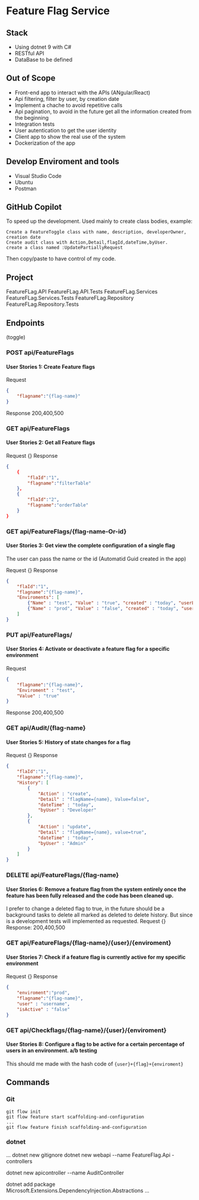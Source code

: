 # Feature Flag Service

## Stack

- Using dotnet 9 with C#
- RESTful API
- DataBase to be defined

## Out of Scope
* Front-end app to interact with the APIs (ANgular/React)
* Api filtering, filter by user, by creation date
* Implement a chache to avoid repetitive calls
* Api pagination, to avoid in the future get all the information created from the beginning
* Integration tests
* User autentication to get the user identity
* Client app to show the real use of the system
* Dockerization of the app

## Develop Enviroment and tools

* Visual Studio Code
* Ubuntu
* Postman

## GitHub Copilot
To speed up the development. Used mainly to create class bodies, example:
```
Create a FeatureToggle class with name, description, developerOwner, creation date
Create audit class with Action,Detail,flagId,dateTime,byUser.
create a class named :UpdatePartiallyRequest
```
Then copy/paste to have control of my code.

## Project

FeatureFLag.API
FeatureFLag.API.Tests
FeatureFLag.Services
FeatureFLag.Services.Tests
FeatureFLag.Repository
FeatureFLag.Repository.Tests

## Endpoints
(toggle)

### POST  api/FeatureFlags
#### User Stories 1: Create Feature flags

Request 
```json
{
    "flagname":"{flag-name}"
}
```
Response 200,400,500

### GET  api/FeatureFlags
#### User Stories 2: Get all Feature flags

Request  {}
Response 
```json
{
    {
        "flaId":"1",
        "flagname":"filterTable"
    },
    {
        "flaId":"2",
        "flagname":"orderTable"
    }
}
```

### GET  api/FeatureFlags/{flag-name-Or-id}
#### User Stories 3: Get view the complete configuration of a single flag

The user can pass the name or the id (Automatid Guid created in the app)

Request  {}
Response 
```json
{
    "flaId":"1",
    "flagname":"{flag-name}",
    "Enviroments": [
        {"Name" : "test", "Value" : "true", "created" : "today", "userLastChange" : "Admin"},
        {"Name" : "prod", "Value" : "false", "created" : "today", "userLastChange" : "Admin"}
    ]
}
```

### PUT api/FeatureFlags/
#### User Stories 4: Activate or deactivate a feature flag for a specific environment
Request 
```json
{
    "flagname":"{flag-name}",
    "Enviroment" : "test",
    "Value" : "true"
}
```

Response 200,400,500


### GET api/Audit/{flag-name}
#### User Stories 5: History of state changes for a flag

Request  {}
Response 
```json
{
    "flaId":"1",
    "flagname":"{flag-name}",
    "History": [
        {
            "Action" : "create", 
            "Detail" : "flagName={name}, Value=false", 
            "dateTime" : "today", 
            "byUser" : "Developer"
        },
        {
            "Action" : "update", 
            "Detail" : "flagName={name}, value=true", 
            "dateTime" : "today", 
            "byUser" : "Admin"
        }
    ]
}
```

### DELETE api/FeatureFlags/{flag-name}
#### User Stories 6: Remove a feature flag from the system entirely once the feature has been fully released and the code has been cleaned up.
I prefer to change a deleted flag to true, in the future should be a background tasks to delete all marked as deleted to delete history. But since is a development tests will implemented as requested.
Request {}
Response: 200,400,500

### GET api/FeatureFlags/{flag-name}/{user}/{enviroment}
#### User Stories 7: Check if a feature flag is currently active for my specific environment

Request  {}
Response 
```json
{
    "enviroment":"prod",
    "flagname":"{flag-name}",
    "user" : "username",
    "isActive" : "false"
}
```


### GET api/Checkflags/{flag-name}/{user}/{enviroment}
#### User Stories 8: Configure a flag to be active for a certain percentage of users in an environment. a/b testing

This should me made with the hash code of `{user}+{flag}+{enviroment}`

## Commands
### Git
```
git flow init
git flow feature start scaffolding-and-configuration
...
git flow feature finish scaffolding-and-configuration
```

### dotnet
...
dotnet new gitignore
dotnet new webapi --name FeatureFlag.Api -controllers

dotnet new apicontroller --name AuditController

dotnet add package Microsoft.Extensions.DependencyInjection.Abstractions
...
